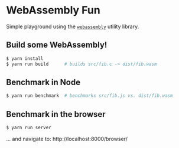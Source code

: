 WebAssembly Fun
===============

Simple playground using the [`webassembly`](https://github.com/dcodeIO/webassembly) utility library.

## Build some WebAssembly!

```sh
$ yarn install
$ yarn run build      # builds src/fib.c -> dist/fib.wasm
```

## Benchmark in Node

```sh
$ yarn run benchmark  # benchmarks src/fib.js vs. dist/fib.wasm
```
## Benchmark in the browser

```sh
$ yarn run server
```

... and navigate to: http://localhost:8000/browser/
